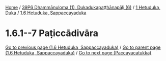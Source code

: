 
[Home](/) / [39P6 Dhammānuloma (1), Dukadukapaṭṭhānapāḷi (6)](../../../39P6.md) / [1 Hetuduka, Duka](../../1.md) / [1.6 Hetuduka, Sappaccayaduka](../1.6.md)

# 1.6.1--7 Paṭiccādivāra


[Go to previous page (1.6 Hetuduka, Sappaccayaduka)](../1.6.md) / [Go to parent page (1.6 Hetuduka, Sappaccayaduka)](../1.6.md) / [Go to next page (Paccayacatukka)](1.6.1--7/Paccayacatukka.md)


